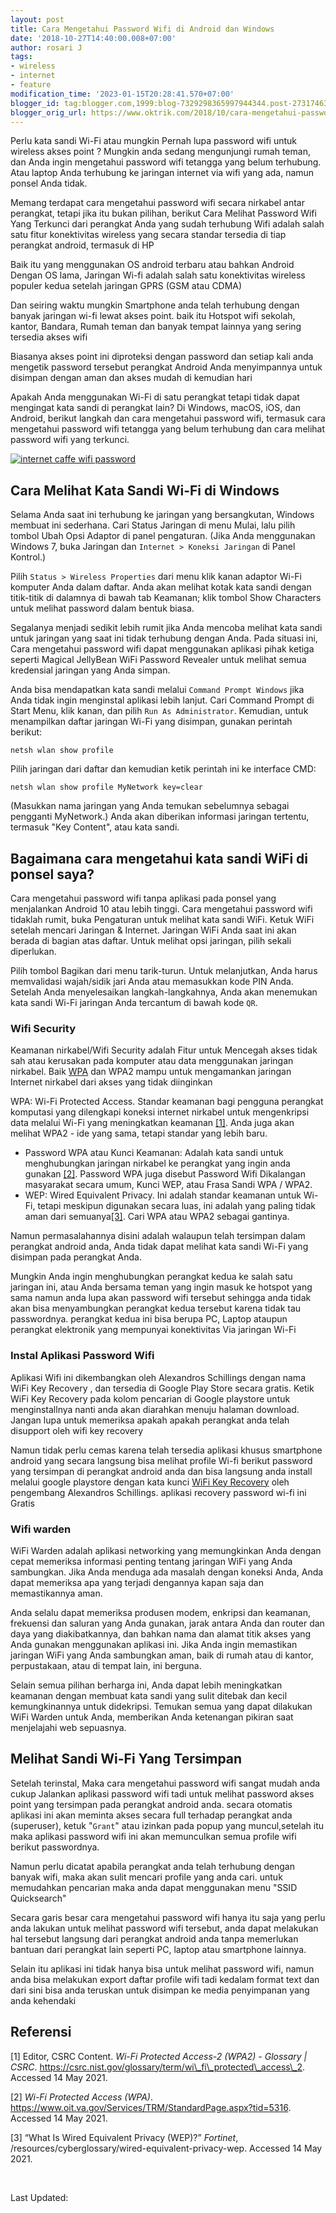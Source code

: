 ```yaml
---
layout: post
title: Cara Mengetahui Password Wifi di Android dan Windows
date: '2018-10-27T14:40:00.008+07:00'
author: rosari J
tags:
- wireless
- internet
- feature
modification_time: '2023-01-15T20:28:41.570+07:00'
blogger_id: tag:blogger.com,1999:blog-7329298365997944344.post-2731746351076965540
blogger_orig_url: https://www.oktrik.com/2018/10/cara-mengetahui-password-wifi.html
---
```


Perlu kata sandi Wi-Fi atau mungkin Pernah lupa password wifi untuk wireless akses point ? Mungkin anda sedang mengunjungi rumah teman, dan Anda ingin mengetahui password wifi tetangga yang belum terhubung. Atau laptop Anda terhubung ke jaringan internet via wifi yang ada, namun ponsel Anda tidak.


Memang terdapat cara mengetahui password wifi secara nirkabel antar perangkat, tetapi jika itu bukan pilihan, berikut Cara Melihat Password Wifi Yang Terkunci dari perangkat Anda yang sudah terhubung Wifi adalah salah satu fitur konektivitas wireless yang secara standar tersedia di tiap perangkat android, termasuk di HP


Baik itu yang menggunakan OS android terbaru atau bahkan Android Dengan OS lama, Jaringan Wi-fi adalah salah satu konektivitas wireless populer kedua setelah jaringan GPRS (GSM atau CDMA)


Dan seiring waktu mungkin Smartphone anda telah terhubung dengan banyak jaringan wi-fi lewat akses point. baik itu Hotspot wifi sekolah, kantor, Bandara, Rumah teman dan banyak tempat lainnya yang sering tersedia akses wifi


Biasanya akses point ini diproteksi dengan password dan setiap kali anda mengetik password tersebut perangkat Android Anda menyimpannya untuk disimpan dengan aman dan akses mudah di kemudian hari


Apakah Anda menggunakan Wi-Fi di satu perangkat tetapi tidak dapat mengingat kata sandi di perangkat lain? Di Windows, macOS, iOS, dan Android, berikut langkah dan cara mengetahui password wifi, termasuk cara mengetahui password wifi tetangga yang belum terhubung dan cara melihat password wifi yang terkunci.







[![internet caffe wifi password](https://blogger.googleusercontent.com/img/b/R29vZ2xl/AVvXsEjUtdeBh3lH1DtibtAcTdKcvihdLym4y7RE6og9bCDxdjFxlQBxq5yQZlKYDmgu_o5gs3ghfAgBSvf8zInWUk0zf9KQ_8qNWz_J6H21wVafeGfynmY8SX21xhGC5LYXTDyU1MRiJftZmzPNS-7DSLAre9L6UvlNKhgQyM7PvqrZj65WKfGpBp09MMDkxw/w640-h426/password_wifi-1.jpg)](https://blogger.googleusercontent.com/img/b/R29vZ2xl/AVvXsEjUtdeBh3lH1DtibtAcTdKcvihdLym4y7RE6og9bCDxdjFxlQBxq5yQZlKYDmgu_o5gs3ghfAgBSvf8zInWUk0zf9KQ_8qNWz_J6H21wVafeGfynmY8SX21xhGC5LYXTDyU1MRiJftZmzPNS-7DSLAre9L6UvlNKhgQyM7PvqrZj65WKfGpBp09MMDkxw/s1275/password_wifi-1.jpg)





Cara Melihat Kata Sandi Wi-Fi di Windows
----------------------------------------


Selama Anda saat ini terhubung ke jaringan yang bersangkutan, Windows membuat ini sederhana. Cari Status Jaringan di menu Mulai, lalu pilih tombol Ubah Opsi Adaptor di panel pengaturan. (Jika Anda menggunakan Windows 7, buka Jaringan dan `Internet > Koneksi Jaringan` di Panel Kontrol.)


Pilih `Status > Wireless Properties` dari menu klik kanan adaptor Wi-Fi komputer Anda dalam daftar. Anda akan melihat kotak kata sandi dengan titik-titik di dalamnya di bawah tab Keamanan; klik tombol Show Characters untuk melihat password dalam bentuk biasa.


Segalanya menjadi sedikit lebih rumit jika Anda mencoba melihat kata sandi untuk jaringan yang saat ini tidak terhubung dengan Anda. Pada situasi ini, Cara mengetahui password wifi dapat menggunakan aplikasi pihak ketiga seperti Magical JellyBean WiFi Password Revealer untuk melihat semua kredensial jaringan yang Anda simpan.







Anda bisa mendapatkan kata sandi melalui `Command Prompt Windows` jika Anda tidak ingin menginstal aplikasi lebih lanjut. Cari Command Prompt di Start Menu, klik kanan, dan pilih `Run As Administrator`. Kemudian, untuk menampilkan daftar jaringan Wi-Fi yang disimpan, gunakan perintah berikut:


`netsh wlan show profile`


Pilih jaringan dari daftar dan kemudian ketik perintah ini ke interface CMD:


`netsh wlan show profile MyNetwork key=clear`


(Masukkan nama jaringan yang Anda temukan sebelumnya sebagai pengganti MyNetwork.) Anda akan diberikan informasi jaringan tertentu, termasuk "Key Content", atau kata sandi.







Bagaimana cara mengetahui kata sandi WiFi di ponsel saya?
---------------------------------------------------------


Cara mengetahui password wifi tanpa aplikasi pada ponsel yang menjalankan Android 10 atau lebih tinggi. Cara mengetahui password wifi tidaklah rumit, buka Pengaturan untuk melihat kata sandi WiFi. Ketuk WiFi setelah mencari Jaringan & Internet. Jaringan WiFi Anda saat ini akan berada di bagian atas daftar. Untuk melihat opsi jaringan, pilih sekali diperlukan.


Pilih tombol Bagikan dari menu tarik-turun. Untuk melanjutkan, Anda harus memvalidasi wajah/sidik jari Anda atau memasukkan kode PIN Anda. Setelah Anda menyelesaikan langkah-langkahnya, Anda akan menemukan kata sandi Wi-Fi jaringan Anda tercantum di bawah kode `QR`.







### Wifi Security


Keamanan nirkabel/Wifi Security adalah Fitur untuk Mencegah akses tidak sah atau kerusakan pada komputer atau data menggunakan jaringan nirkabel. Baik [WPA](#WPA) dan WPA2 mampu untuk mengamankan jaringan Internet nirkabel dari akses yang tidak diinginkan


WPA: Wi-Fi Protected Access. Standar keamanan bagi pengguna perangkat komputasi yang dilengkapi koneksi internet nirkabel untuk mengenkripsi data melalui Wi-Fi yang meningkatkan keamanan [[1]](#footnote-1). Anda juga akan melihat WPA2 - ide yang sama, tetapi standar yang lebih baru.


* Password WPA atau Kunci Keamanan: Adalah kata sandi untuk menghubungkan jaringan nirkabel ke perangkat yang ingin anda gunakan [[2]](#footnote-2). Password WPA juga disebut Password Wifi Dikalangan masyarakat secara umum, Kunci WEP, atau Frasa Sandi WPA / WPA2.
* WEP: Wired Equivalent Privacy. Ini adalah standar keamanan untuk Wi-Fi, tetapi meskipun digunakan secara luas, ini adalah yang paling tidak aman dari semuanya[[3]](#footnote-3). Cari WPA atau WPA2 sebagai gantinya.







Namun permasalahannya disini adalah walaupun telah tersimpan dalam perangkat android anda, Anda tidak dapat melihat kata sandi Wi-Fi yang disimpan pada perangkat Anda.


Mungkin Anda ingin menghubungkan perangkat kedua ke salah satu jaringan ini, atau Anda bersama teman yang ingin masuk ke hotspot yang sama namun anda lupa akan password wifi tersebut sehingga anda tidak akan bisa menyambungkan perangkat kedua tersebut karena tidak tau passwordnya. perangkat kedua ini bisa berupa PC, Laptop ataupun perangkat elektronik yang mempunyai konektivitas Via jaringan Wi-Fi







### Instal Aplikasi Password Wifi


Aplikasi Wifi ini dikembangkan oleh Alexandros Schillings dengan nama WiFi Key Recovery , dan tersedia di Google Play Store secara gratis. Ketik WiFi Key Recovery pada kolom pencarian di Google playstore untuk menginstallnya nanti anda akan diarahkan menuju halaman download. Jangan lupa untuk memeriksa apakah apakah perangkat anda telah disupport oleh wifi key recovery


Namun tidak perlu cemas karena telah tersedia aplikasi khusus smartphone android yang secara langsung bisa melihat profile Wi-fi berikut password yang tersimpan di perangkat android anda dan bisa langsung anda install melalui google playstore dengan kata kunci [WiFi Key Recovery](https://play.google.com/store/apps/details?id=aws.apps.wifiKeyRecovery) oleh pengembang Alexandros Schillings. aplikasi recovery password wi-fi ini Gratis







### Wifi warden


WiFi Warden adalah aplikasi networking yang memungkinkan Anda dengan cepat memeriksa informasi penting tentang jaringan WiFi yang Anda sambungkan. Jika Anda menduga ada masalah dengan koneksi Anda, Anda dapat memeriksa apa yang terjadi dengannya kapan saja dan memastikannya aman.


Anda selalu dapat memeriksa produsen modem, enkripsi dan keamanan, frekuensi dan saluran yang Anda gunakan, jarak antara Anda dan router dan daya yang diakibatkannya, dan bahkan nama dan alamat titik akses yang Anda gunakan menggunakan aplikasi ini. Jika Anda ingin memastikan jaringan WiFi yang Anda sambungkan aman, baik di rumah atau di kantor, perpustakaan, atau di tempat lain, ini berguna.


Selain semua pilihan berharga ini, Anda dapat lebih meningkatkan keamanan dengan membuat kata sandi yang sulit ditebak dan kecil kemungkinannya untuk didekripsi. Temukan semua yang dapat dilakukan WiFi Warden untuk Anda, memberikan Anda ketenangan pikiran saat menjelajahi web sepuasnya.







Melihat Sandi Wi-Fi Yang Tersimpan
----------------------------------


Setelah terinstal, Maka cara mengetahui password wifi sangat mudah anda cukup Jalankan aplikasi password wifi tadi untuk melihat password akses point yang tersimpan pada perangkat android anda. secara otomatis aplikasi ini akan meminta akses secara full terhadap perangkat anda (superuser), ketuk "`Grant`" atau izinkan pada popup yang muncul,setelah itu maka aplikasi password wifi ini akan memunculkan semua profile wifi berikut passwordnya.


Namun perlu dicatat apabila perangkat anda telah terhubung dengan banyak wifi, maka akan sulit mencari profile yang anda cari. untuk memudahkan pencarian maka anda dapat menggunakan menu "SSID Quicksearch"







Secara garis besar cara mengetahui password wifi hanya itu saja yang perlu anda lakukan untuk melihat password wifi tersebut, anda dapat melakukan hal tersebut langsung dari perangkat android anda tanpa memerlukan bantuan dari perangkat lain seperti PC, laptop atau smartphone lainnya.


Selain itu aplikasi ini tidak hanya bisa untuk melihat password wifi, namun anda bisa melakukan export daftar profile wifi tadi kedalam format text dan dari sini bisa anda teruskan untuk disimpan ke media penyimpanan yang anda kehendaki








Referensi
---------


[1] Editor, CSRC Content. *Wi-Fi Protected Access-2 (WPA2) - Glossary | CSRC*. https://csrc.nist.gov/glossary/term/wi\_fi\_protected\_access\_2. Accessed 14 May 2021.


[2] *Wi-Fi Protected Access (WPA)*. https://www.oit.va.gov/Services/TRM/StandardPage.aspx?tid=5316. Accessed 14 May 2021.


[3] “What Is Wired Equivalent Privacy (WEP)?” *Fortinet*, /resources/cyberglossary/wired-equivalent-privacy-wep. Accessed 14 May 2021.



 


Last Updated: 


